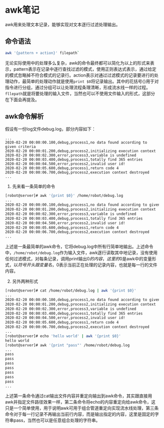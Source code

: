 # awk笔记
awk用来处理文本记录，能够实现对文本逐行过滤处理输出。

## 命令语法

```Bash
awk '{pattern + action}' filepath`
```

无论实际使用中的处理多么复杂，awk的命令最终都可以简化为以上的形式来表示，pattern表示在记录中逐行查找过滤的模式，使用正则表达式表示，通过给定的模式忽略掉不符合模式的记录行。action表示对通过过滤模式的记录要进行的处理动作，最简单的处理动作就是使用`print $0`将记录输出。其中的花括号{}用于对指令进行分组，通过分组可以让处理流程条理清晰，形成流水线一样的过程。`fllepath`就是将要处理的输入文件，当然也可以不使用文件输入的形式，这部分在下面会再提及。

## awk命令解析
假设有一份log文件debug.log，部分内容如下：
```
...
2020-02-20 00:00:00.100,debug,process1,no data found according to given criteria
2020-02-20 00:00:01.200,debug,process2,initializing execution context
2020-02-20 00:00:02.300,error,process3,variable is undefined
2020-02-20 00:00:03.400,debug,process1,totally find 365 entries
2020-02-20 00:00:04.500,error,process2,invalid user id!
2020-02-20 00:00:05.600,debug,process1,return code 4
2020-02-20 00:00:06.700,debug,process2,execution context destroyed
...
```
1. 先来看一条简单的命令
```Bash
[robot@server]# awk '{print $0}' /home/robot/debug.log
...
2020-02-20 00:00:00.100,debug,process1,no data found according to given criteria
2020-02-20 00:00:01.200,debug,process2,initializing execution context
2020-02-20 00:00:02.300,error,process3,variable is undefined
2020-02-20 00:00:03.400,debug,process1,totally find 365 entries
2020-02-20 00:00:04.500,error,process2,invalid user id!
2020-02-20 00:00:05.600,debug,process1,return code 4
2020-02-20 00:00:06.700,debug,process2,execution context destroyed
...
```
上述是一条最简单的awk命令，它将debug.log中所有行简单地输出。上述命令中，`/home/robot/debug.log`作为输入文件，awk逐行读取其中地记录，没有使用任何过滤模式，对每条记录，调用print输出$0的内容，这里的$0是awk中的变量形式，以$符号开头跟变量名，$0表示当前正在处理的记录内容，也就是每一行的文件内容。

2. 另外两种形式
```Bash
[robot@server]# cat /home/robot/debug.log | awk '{print $0}'
...
2020-02-20 00:00:00.100,debug,process1,no data found according to given criteria
2020-02-20 00:00:01.200,debug,process2,initializing execution context
2020-02-20 00:00:02.300,error,process3,variable is undefined
2020-02-20 00:00:03.400,debug,process1,totally find 365 entries
2020-02-20 00:00:04.500,error,process2,invalid user id!
2020-02-20 00:00:05.600,debug,process1,return code 4
2020-02-20 00:00:06.700,debug,process2,execution context destroyed
...
[robot@server]# echo 'hello world' | awk '{print $0}'
hello world
[robot@server]# awk '{print "pass"' /home/robot/debug.log
...
pass
pass
pass
pass
pass
pass
pass
...
```
上述第一条命令通过cat输出文件内容并重定向输出到awk命令，其实跟直接用awk并指定文件路径效果一样，第二条命令将echo的内容重定向给awk命令，这只是一个简单使用，用于说明awk可用于组合管道重定向实现流水线处理，第三条命令对于每一行记录不再输出当前行内容，而是输出指定的内容，这里是固定的字符串pass，当然也可以是任意组合处理的字符串。
